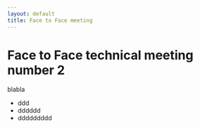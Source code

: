 ```yaml
---
layout: default
title: Face to Face meeting
---
```


# Face to Face technical meeting number 2

blabla

* ddd
* dddddd
* ddddddddd

